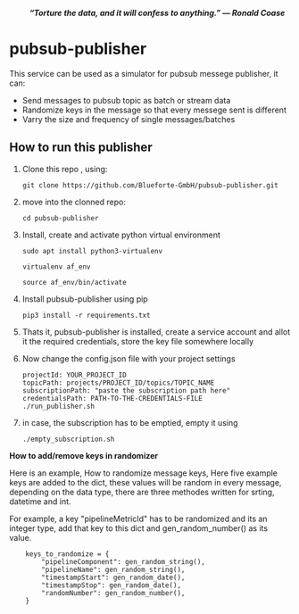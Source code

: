
&emsp;
&emsp;
***“Torture the data, and it will confess to anything.” — Ronald Coase***


# pubsub-publisher
This service can be used as a simulator for pubsub messege publisher, it can:
- Send messages to pubsub topic as batch or stream data
- Randomize keys in the message so that every messege sent is different
- Varry the size and frequency of single messages/batches

**How to run this publisher**
---


1. Clone this repo , using:

    `git clone https://github.com/Blueforte-GmbH/pubsub-publisher.git`

2. move into the clonned repo:

    `cd pubsub-publisher`

3. Install, create and activate python virtual environment
    ```
    sudo apt install python3-virtualenv

    virtualenv af_env

    source af_env/bin/activate
    ```
4. Install pubsub-publisher using pip
    ```
    pip3 install -r requirements.txt

    ```
5. Thats it, pubsub-publisher is installed, create a service account and allot it the required credentials, store the key file somewhere locally

5. Now change the config.json file with your project settings
    ```
    projectId: YOUR_PROJECT_ID
    topicPath: projects/PROJECT_ID/topics/TOPIC_NAME
    subscriptionPath: "paste the subscription path here"
    credentialsPath: PATH-TO-THE-CREDENTIALS-FILE
    ./run_publisher.sh
    ```

6. in case, the subscription has to be emptied, empty it using
    ```
    ./empty_subscription.sh
    ```

**How to add/remove keys in randomizer**

Here is an example, How to randomize message keys, Here five example keys are added to the dict, these values will be random in every message, depending on the data type, there are three methodes written for srting, datetime and int.

For example, a key "pipelineMetricId" has to be randomized and its an integer type, add that key to this dict and gen_random_number() as its value.

```
    keys_to_randomize = {
        "pipelineComponent": gen_random_string(),
        "pipelineName": gen_random_string(),
        "timestampStart": gen_random_date(),
        "timestampStop": gen_random_date(),
        "randomNumber": gen_random_number(),
    }
```


